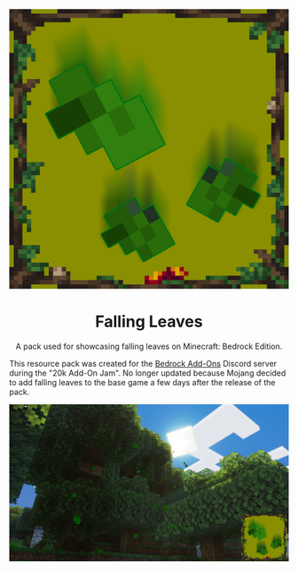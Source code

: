 <div align="center">
  <img src="./pack_icon.png" />

  # Falling Leaves
  A pack used for showcasing falling leaves on Minecraft: Bedrock Edition.
</div>

This resource pack was created for the [Bedrock Add-Ons](https://discord.gg/EkTh6UQz6Z) Discord server during the "20k Add-On Jam". No longer updated because Mojang decided to add falling leaves to the base game a few days after the release of the pack.

<img src="./thumbnail.png">